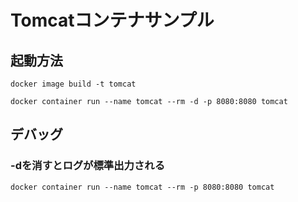 # Tomcatコンテナサンプル

## 起動方法

`docker image build -t tomcat`

`docker container run --name tomcat --rm -d -p 8080:8080 tomcat`


## デバッグ

### -dを消すとログが標準出力される

`docker container run --name tomcat --rm -p 8080:8080 tomcat`
